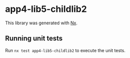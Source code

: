# app4-lib5-childlib2

This library was generated with [Nx](https://nx.dev).

## Running unit tests

Run `nx test app4-lib5-childlib2` to execute the unit tests.
